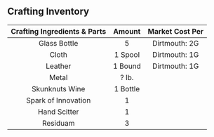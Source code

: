 ## Crafting Inventory
|Crafting Ingredients & Parts | Amount | Market Cost Per|
|:---:|:---:|:---:|
|Glass Bottle | 5| Dirtmouth: 2G|
|Cloth|1 Spool| Dirtmouth: 1G|
|Leather|1 Bound| Dirtmouth: 1G|
|Metal|? lb.||
|Skunknuts Wine|1 Bottle||
|Spark of Innovation| 1||
|Hand Scitter|1||
| Residuam | 3 ||